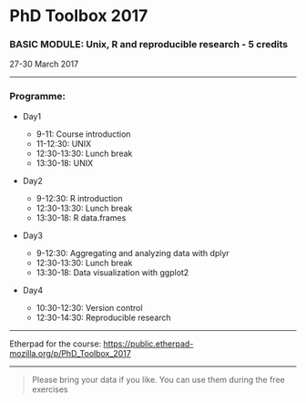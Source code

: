 # PhD Toolbox 2017

### BASIC MODULE: Unix, R and reproducible research - 5 credits

27-30 March 2017

----

### Programme:


   - Day1 
	   - 9-11: 		Course introduction
	   - 11-12:30: 		UNIX
	   - 12:30-13:30: 	Lunch break
	   - 13:30-18: 		UNIX


   -  Day2
	   - 9-12:30: 		R introduction
	   - 12:30-13:30: 	Lunch break
	   - 13:30-18: 		R data.frames


   - Day3
	   - 9-12:30: 		Aggregating and analyzing data with dplyr
	   - 12:30-13:30: 	Lunch break
	   - 13:30-18: 		Data visualization with ggplot2


   - Day4
	   - 10:30-12:30: 	Version control
	   - 12:30-14:30: 	Reproducible research

----

Etherpad for the course: https://public.etherpad-mozilla.org/p/PhD_Toolbox_2017

----

> Please bring your data if you like. You can use them during the free exercises
